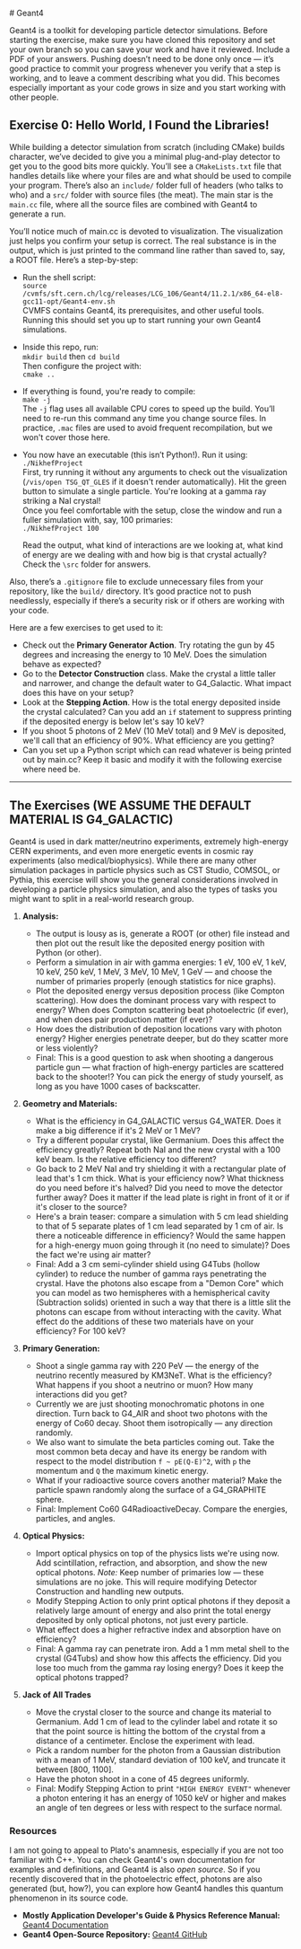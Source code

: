 ﻿﻿# Geant4

Geant4 is a toolkit for developing particle detector simulations. Before starting the exercise, make sure you have cloned this repository and set your own branch so you can save your work and have it reviewed. Include a PDF of your answers. Pushing doesn’t need to be done only once — it’s good practice to commit your progress whenever you verify that a step is working, and to leave a comment describing what you did. This becomes especially important as your code grows in size and you start working with other people.

## Exercise 0: Hello World, I Found the Libraries!

While building a detector simulation from scratch (including CMake) builds character, we’ve decided to give you a minimal plug-and-play detector to get you to the good bits more quickly. You’ll see a `CMakeLists.txt` file that handles details like where your files are and what should be used to compile your program. There’s also an `include/` folder full of headers (who talks to who) and a `src/` folder with source files (the meat). The main star is the `main.cc` file, where all the source files are combined with Geant4 to generate a run.

You’ll notice much of main.cc is devoted to visualization. The visualization just helps you confirm your setup is correct. The real substance is in the output, which is just printed to the command line rather than saved to, say, a ROOT file. Here’s a step-by-step:

- Run the shell script:  
  `source /cvmfs/sft.cern.ch/lcg/releases/LCG_106/Geant4/11.2.1/x86_64-el8-gcc11-opt/Geant4-env.sh`  
  CVMFS contains Geant4, its prerequisites, and other useful tools. Running this should set you up to start running your own Geant4 simulations.

- Inside this repo, run:  
  `mkdir build` then `cd build`  
  Then configure the project with:  
  `cmake ..`

- If everything is found, you're ready to compile:  
  `make -j`  
  The `-j` flag uses all available CPU cores to speed up the build. You’ll need to re-run this command any time you change source files. In practice, `.mac` files are used to avoid frequent recompilation, but we won't cover those here.

- You now have an executable (this isn’t Python!). Run it using:  
  `./NikhefProject`  
  First, try running it without any arguments to check out the visualization (`/vis/open TSG_QT_GLES` if it doesn't render automatically). Hit the green button to simulate a single particle. You're looking at a gamma ray striking a NaI crystal!  
  Once you feel comfortable with the setup, close the window and run a fuller simulation with, say, 100 primaries:  
  `./NikhefProject 100`
  
  Read the output, what kind of interactions are we looking at, what kind of energy are we dealing with and how big is that crystal actually? Check the `\src` folder for answers.

Also, there’s a `.gitignore` file to exclude unnecessary files from your repository, like the `build/` directory. It’s good practice not to push needlessly, especially if there’s a security risk or if others are working with your code.

Here are a few exercises to get used to it:

- Check out the **Primary Generator Action**. Try rotating the gun by 45 degrees and increasing the energy to 10 MeV. Does the simulation behave as expected? 
- Go to the **Detector Construction** class. Make the crystal a little taller and narrower, and change the default water to G4_Galactic. What impact does this have on your setup?
- Look at the **Stepping Action**. How is the total energy deposited inside the crystal calculated? Can you add an `if` statement to suppress printing if the deposited energy is below let's say 10 keV?
- If you shoot 5 photons of 2 MeV (10 MeV total) and 9 MeV is deposited, we'll call that an efficiency of 90%. What efficiency are you getting?
- Can you set up a Python script which can read whatever is being printed out by main.cc? Keep it basic and modify it with the following exercise where need be.
---

## The Exercises (WE ASSUME THE DEFAULT MATERIAL IS G4_GALACTIC)

Geant4 is used in dark matter/neutrino experiments, extremely high-energy CERN experiments, and even more energetic events in cosmic ray experiments (also medical/biophysics). While there are many other simulation packages in particle physics such as CST Studio, COMSOL, or Pythia, this exercise will show you the general considerations involved in developing a particle physics simulation, and also the types of tasks you might want to split in a real-world research group.

1. **Analysis:**
   - The output is lousy as is, generate a ROOT (or other) file instead and then plot out the result like the deposited energy position with Python (or other).
   - Perform a simulation in air with gamma energies: 1 eV, 100 eV, 1 keV, 10 keV, 250 keV, 1 MeV, 3 MeV, 10 MeV, 1 GeV — and choose the number of primaries properly (enough statistics for nice graphs).
   - Plot the deposited energy versus deposition process (like Compton scattering). How does the dominant process vary with respect to energy? When does Compton scattering beat photoelectric (if ever), and when does pair production matter (if ever)?
   - How does the distribution of deposition locations vary with photon energy? Higher energies penetrate deeper, but do they scatter more or less violently?
   - Final: This is a good question to ask when shooting a dangerous particle gun — what fraction of high-energy particles are scattered back to the shooter!? You can pick the energy of study yourself, as long as you have 1000 cases of backscatter.

2. **Geometry and Materials:**
   - What is the efficiency in G4_GALACTIC versus G4_WATER. Does it make a big difference if it's 2 MeV or 1 MeV?
   - Try a different popular crystal, like Germanium. Does this affect the efficiency greatly? Repeat both NaI and the new crystal with a 100 keV beam. Is the relative efficiency too different?
   - Go back to 2 MeV NaI and try shielding it with a rectangular plate of lead that's 1 cm thick. What is your efficiency now? What thickness do you need before it's halved? Did you need to move the detector further away? Does it matter if the lead plate is right in front of it or if it's closer to the source?
   - Here's a brain teaser: compare a simulation with 5 cm lead shielding to that of 5 separate plates of 1 cm lead separated by 1 cm of air. Is there a noticeable difference in efficiency? Would the same happen for a high-energy muon going through it (no need to simulate)? Does the fact we're using air matter?
   - Final: Add a 3 cm semi-cylinder shield using G4Tubs (hollow cylinder) to reduce the number of gamma rays penetrating the crystal. Have the photons also escape from a "Demon Core" which you can model as two hemispheres with a hemispherical cavity (Subtraction solids) oriented in such a way that there is a little slit the photons can escape from without interacting with the cavity. What effect do the additions of these two materials have on your efficiency? For 100 keV?

3. **Primary Generation:**
   - Shoot a single gamma ray with 220 PeV — the energy of the neutrino recently measured by KM3NeT. What is the efficiency? What happens if you shoot a neutrino or muon? How many interactions did you get?
   - Currently we are just shooting monochromatic photons in one direction. Turn back to G4_AIR and shoot two photons with the energy of Co60 decay. Shoot them isotropically — any direction randomly.
   - We also want to simulate the beta particles coming out. Take the most common beta decay and have its energy be random with respect to the model distribution `f ~ pE(Q-E)^2`, with `p` the momentum and `Q` the maximum kinetic energy.
   - What if your radioactive source covers another material? Make the particle spawn randomly along the surface of a G4_GRAPHITE sphere.
   - Final: Implement Co60 G4RadioactiveDecay. Compare the energies, particles, and angles.

4. **Optical Physics:**
   - Import optical physics on top of the physics lists we're using now. Add scintillation, refraction, and absorption, and show the new optical photons. *Note:* Keep number of primaries low — these simulations are no joke. This will require modifying Detector Construction and handling new outputs.
   - Modify Stepping Action to only print optical photons if they deposit a relatively large amount of energy and also print the total energy deposited by only optical photons, not just every particle.
   - What effect does a higher refractive index and absorption have on efficiency?
   - Final: A gamma ray can penetrate iron. Add a 1 mm metal shell to the crystal (G4Tubs) and show how this affects the efficiency. Did you lose too much from the gamma ray losing energy? Does it keep the optical photons trapped?

5. **Jack of All Trades**
   - Move the crystal closer to the source and change its material to Germanium. Add 1 cm of lead to the cylinder label and rotate it so that the point source is hitting the bottom of the crystal from a distance of a centimeter. Enclose the experiment with lead.
   - Pick a random number for the photon from a Gaussian distribution with a mean of 1 MeV, standard deviation of 100 keV, and truncate it between [800, 1100].
   - Have the photon shoot in a cone of 45 degrees uniformly.
   - Final: Modify Stepping Action to print `"HIGH ENERGY EVENT"` whenever a photon entering it has an energy of 1050 keV or higher and makes an angle of ten degrees or less with respect to the surface normal.

### Resources

I am not going to appeal to Plato's anamnesis, especially if you are not too familiar with C++. You can check Geant4's own documentation for examples and definitions, and Geant4 is also *open source*. So if you recently discovered that in the photoelectric effect, photons are also generated (but, how?), you can explore how Geant4 handles this quantum phenomenon in its source code.

- **Mostly Application Developer's Guide & Physics Reference Manual:** [Geant4 Documentation](https://geant4.web.cern.ch/docs/)
- **Geant4 Open-Source Repository:** [Geant4 GitHub](https://github.com/Geant4/Geant4)
